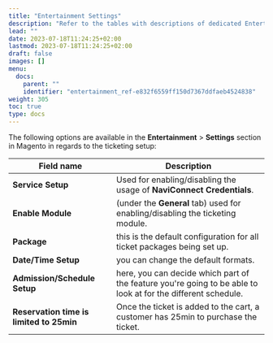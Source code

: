 ```yaml
---
title: "Entertainment Settings"
description: "Refer to the tables with descriptions of dedicated Entertainment Settings fields."
lead: ""
date: 2023-07-18T11:24:25+02:00
lastmod: 2023-07-18T11:24:25+02:00
draft: false
images: []
menu:
  docs:
    parent: ""
    identifier: "entertainment_ref-e832f6559ff150d7367ddfaeb4524838"
weight: 305
toc: true
type: docs
---
```


The following options are available in the **Entertainment** > **Settings** section in Magento in regards to the ticketing setup:

| Field name      | Description |
| ----------- | ----------- |
| **Service Setup** | Used for enabling/disabling the usage of **NaviConnect Credentials**. |
| **Enable Module** | (under the **General** tab) used for enabling/disabling the ticketing module. |
| **Package** | this is the default configuration for all ticket packages being set up. |
| **Date/Time Setup** | you can change the default formats. |
| **Admission/Schedule Setup** | here, you can decide which part of the feature you're going to be able to look at for the different schedule. | 
| **Reservation time is limited to 25min** | Once the ticket is added to the cart, a customer has 25min to purchase the ticket. | 
